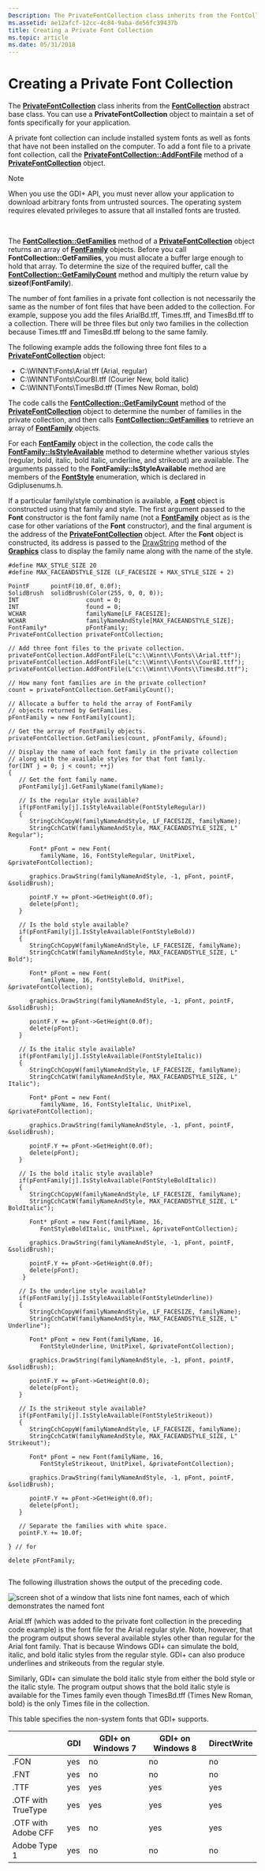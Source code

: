 ```yaml
---
Description: The PrivateFontCollection class inherits from the FontCollection abstract base class. You can use a PrivateFontCollection object to maintain a set of fonts specifically for your application.
ms.assetid: ae12afcf-12cc-4c84-9aba-de56fc39437b
title: Creating a Private Font Collection
ms.topic: article
ms.date: 05/31/2018
---
```


# Creating a Private Font Collection

The [**PrivateFontCollection**](/windows/win32/api/gdiplusheaders/nl-gdiplusheaders-privatefontcollection) class inherits from the [**FontCollection**](/windows/win32/api/gdiplusheaders/nl-gdiplusheaders-fontcollection) abstract base class. You can use a **PrivateFontCollection** object to maintain a set of fonts specifically for your application.

A private font collection can include installed system fonts as well as fonts that have not been installed on the computer. To add a font file to a private font collection, call the [**PrivateFontCollection::AddFontFile**](/windows/win32/api/Gdiplusheaders/nf-gdiplusheaders-privatefontcollection-addfontfile) method of a [**PrivateFontCollection**](/windows/win32/api/gdiplusheaders/nl-gdiplusheaders-privatefontcollection) object.

> [!Note]  
> When you use the GDI+ API, you must never allow your application to download arbitrary fonts from untrusted sources. The operating system requires elevated privileges to assure that all installed fonts are trusted.

 

The [**FontCollection::GetFamilies**](/windows/win32/api/Gdiplusheaders/nf-gdiplusheaders-fontcollection-getfamilies) method of a [**PrivateFontCollection**](/windows/win32/api/gdiplusheaders/nl-gdiplusheaders-privatefontcollection) object returns an array of [**FontFamily**](/windows/win32/api/gdiplusheaders/nl-gdiplusheaders-fontfamily) objects. Before you call **FontCollection::GetFamilies**, you must allocate a buffer large enough to hold that array. To determine the size of the required buffer, call the [**FontCollection::GetFamilyCount**](/windows/win32/api/Gdiplusheaders/nf-gdiplusheaders-fontcollection-getfamilycount) method and multiply the return value by **sizeof**(**FontFamily**).

The number of font families in a private font collection is not necessarily the same as the number of font files that have been added to the collection. For example, suppose you add the files ArialBd.tff, Times.tff, and TimesBd.tff to a collection. There will be three files but only two families in the collection because Times.tff and TimesBd.tff belong to the same family.

The following example adds the following three font files to a [**PrivateFontCollection**](/windows/win32/api/gdiplusheaders/nl-gdiplusheaders-privatefontcollection) object:

-   C:\\WINNT\\Fonts\\Arial.tff (Arial, regular)
-   C:\\WINNT\\Fonts\\CourBI.tff (Courier New, bold italic)
-   C:\\WINNT\\Fonts\\TimesBd.tff (Times New Roman, bold)

The code calls the [**FontCollection::GetFamilyCount**](/windows/win32/api/Gdiplusheaders/nf-gdiplusheaders-fontcollection-getfamilycount) method of the [**PrivateFontCollection**](/windows/win32/api/gdiplusheaders/nl-gdiplusheaders-privatefontcollection) object to determine the number of families in the private collection, and then calls [**FontCollection::GetFamilies**](/windows/win32/api/Gdiplusheaders/nf-gdiplusheaders-fontcollection-getfamilies) to retrieve an array of [**FontFamily**](/windows/win32/api/gdiplusheaders/nl-gdiplusheaders-fontfamily) objects.

For each [**FontFamily**](/windows/win32/api/gdiplusheaders/nl-gdiplusheaders-fontfamily) object in the collection, the code calls the [**FontFamily::IsStyleAvailable**](/windows/win32/api/Gdiplusheaders/nf-gdiplusheaders-fontfamily-isstyleavailable) method to determine whether various styles (regular, bold, italic, bold italic, underline, and strikeout) are available. The arguments passed to the **FontFamily::IsStyleAvailable** method are members of the [**FontStyle**](/windows/win32/api/Gdiplusenums/ne-gdiplusenums-fontstyle) enumeration, which is declared in Gdiplusenums.h.

If a particular family/style combination is available, a [**Font**](/windows/win32/api/gdiplusheaders/nl-gdiplusheaders-font) object is constructed using that family and style. The first argument passed to the **Font** constructor is the font family name (not a [**FontFamily**](/windows/win32/api/gdiplusheaders/nl-gdiplusheaders-fontfamily) object as is the case for other variations of the **Font** constructor), and the final argument is the address of the [**PrivateFontCollection**](/windows/win32/api/gdiplusheaders/nl-gdiplusheaders-privatefontcollection) object. After the **Font** object is constructed, its address is passed to the [DrawString](/windows/win32/api/gdiplusgraphics/nf-gdiplusgraphics-graphics-drawstring(constwchar_int_constfont_constpointf__constbrush)) method of the [**Graphics**](/windows/win32/api/gdiplusgraphics/nl-gdiplusgraphics-graphics) class to display the family name along with the name of the style.


```
#define MAX_STYLE_SIZE 20
#define MAX_FACEANDSTYLE_SIZE (LF_FACESIZE + MAX_STYLE_SIZE + 2)

PointF      pointF(10.0f, 0.0f);
SolidBrush  solidBrush(Color(255, 0, 0, 0));
INT                   count = 0;
INT                   found = 0;
WCHAR                 familyName[LF_FACESIZE];
WCHAR                 familyNameAndStyle[MAX_FACEANDSTYLE_SIZE]; 
FontFamily*           pFontFamily;
PrivateFontCollection privateFontCollection;

// Add three font files to the private collection.
privateFontCollection.AddFontFile(L"c:\\Winnt\\Fonts\\Arial.ttf");
privateFontCollection.AddFontFile(L"c:\\Winnt\\Fonts\\CourBI.ttf");
privateFontCollection.AddFontFile(L"c:\\Winnt\\Fonts\\TimesBd.ttf");

// How many font families are in the private collection?
count = privateFontCollection.GetFamilyCount();

// Allocate a buffer to hold the array of FontFamily
// objects returned by GetFamilies.
pFontFamily = new FontFamily[count];

// Get the array of FontFamily objects.
privateFontCollection.GetFamilies(count, pFontFamily, &found);

// Display the name of each font family in the private collection
// along with the available styles for that font family.
for(INT j = 0; j < count; ++j)
{
   // Get the font family name.
   pFontFamily[j].GetFamilyName(familyName);
   
   // Is the regular style available?
   if(pFontFamily[j].IsStyleAvailable(FontStyleRegular))
   {
      StringCchCopyW(familyNameAndStyle, LF_FACESIZE, familyName);
      StringCchCatW(familyNameAndStyle, MAX_FACEANDSTYLE_SIZE, L" Regular");

      Font* pFont = new Font(
         familyName, 16, FontStyleRegular, UnitPixel, &privateFontCollection);

      graphics.DrawString(familyNameAndStyle, -1, pFont, pointF, &solidBrush);

      pointF.Y += pFont->GetHeight(0.0f);
      delete(pFont);      
   }

   // Is the bold style available?
   if(pFontFamily[j].IsStyleAvailable(FontStyleBold))
   {
      StringCchCopyW(familyNameAndStyle, LF_FACESIZE, familyName);
      StringCchCatW(familyNameAndStyle, MAX_FACEANDSTYLE_SIZE, L" Bold");

      Font* pFont = new Font(
         familyName, 16, FontStyleBold, UnitPixel, &privateFontCollection);

      graphics.DrawString(familyNameAndStyle, -1, pFont, pointF, &solidBrush);

      pointF.Y += pFont->GetHeight(0.0f);
      delete(pFont);
   }

   // Is the italic style available?
   if(pFontFamily[j].IsStyleAvailable(FontStyleItalic))
   {
      StringCchCopyW(familyNameAndStyle, LF_FACESIZE, familyName);
      StringCchCatW(familyNameAndStyle, MAX_FACEANDSTYLE_SIZE, L" Italic");

      Font* pFont = new Font(
         familyName, 16, FontStyleItalic, UnitPixel, &privateFontCollection);

      graphics.DrawString(familyNameAndStyle, -1, pFont, pointF, &solidBrush);

      pointF.Y += pFont->GetHeight(0.0f);
      delete(pFont);
   }

   // Is the bold italic style available?
   if(pFontFamily[j].IsStyleAvailable(FontStyleBoldItalic))
   {
      StringCchCopyW(familyNameAndStyle, LF_FACESIZE, familyName);
      StringCchCatW(familyNameAndStyle, MAX_FACEANDSTYLE_SIZE, L" BoldItalic");

      Font* pFont = new Font(familyName, 16, 
         FontStyleBoldItalic, UnitPixel, &privateFontCollection);

      graphics.DrawString(familyNameAndStyle, -1, pFont, pointF, &solidBrush);

      pointF.Y += pFont->GetHeight(0.0f);
      delete(pFont);
    }

   // Is the underline style available?
   if(pFontFamily[j].IsStyleAvailable(FontStyleUnderline))
   {
      StringCchCopyW(familyNameAndStyle, LF_FACESIZE, familyName);
      StringCchCatW(familyNameAndStyle, MAX_FACEANDSTYLE_SIZE, L" Underline");

      Font* pFont = new Font(familyName, 16, 
         FontStyleUnderline, UnitPixel, &privateFontCollection);

      graphics.DrawString(familyNameAndStyle, -1, pFont, pointF, &solidBrush);

      pointF.Y += pFont->GetHeight(0.0);
      delete(pFont);
   }
 
   // Is the strikeout style available?
   if(pFontFamily[j].IsStyleAvailable(FontStyleStrikeout))
   {
      StringCchCopyW(familyNameAndStyle, LF_FACESIZE, familyName);
      StringCchCatW(familyNameAndStyle, MAX_FACEANDSTYLE_SIZE, L" Strikeout");

      Font* pFont = new Font(familyName, 16, 
         FontStyleStrikeout, UnitPixel, &privateFontCollection);

      graphics.DrawString(familyNameAndStyle, -1, pFont, pointF, &solidBrush);

      pointF.Y += pFont->GetHeight(0.0f);
      delete(pFont);
   }

   // Separate the families with white space.
   pointF.Y += 10.0f;

} // for

delete pFontFamily;
            
```



The following illustration shows the output of the preceding code.

![screen shot of a window that lists nine font names, each of which demonstrates the named font](images/fontstext7.png)

Arial.tff (which was added to the private font collection in the preceding code example) is the font file for the Arial regular style. Note, however, that the program output shows several available styles other than regular for the Arial font family. That is because Windows GDI+ can simulate the bold, italic, and bold italic styles from the regular style. GDI+ can also produce underlines and strikeouts from the regular style.

Similarly, GDI+ can simulate the bold italic style from either the bold style or the italic style. The program output shows that the bold italic style is available for the Times family even though TimesBd.tff (Times New Roman, bold) is the only Times file in the collection.

This table specifies the non-system fonts that GDI+ supports.



|                     | GDI | GDI+ on Windows 7 | GDI+ on Windows 8 | DirectWrite |
|---------------------|-----|-------------------|-------------------|-------------|
| .FON                | yes | no                | no                | no          |
| .FNT                | yes | no                | no                | no          |
| .TTF                | yes | yes               | yes               | yes         |
| .OTF with TrueType  | yes | yes               | yes               | yes         |
| .OTF with Adobe CFF | yes | no                | yes               | yes         |
| Adobe Type 1        | yes | no                | no                | no          |



 

 

 



